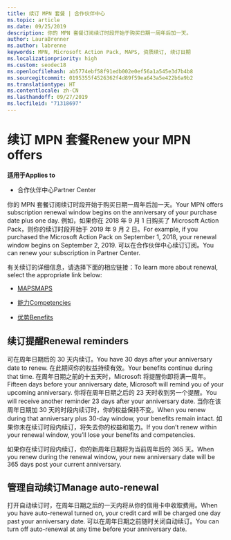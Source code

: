 ```yaml
---
title: 续订 MPN 套餐 | 合作伙伴中心
ms.topic: article
ms.date: 09/25/2019
description: 你的 MPN 套餐订阅续订时段开始于购买日期一周年后加一天。
author: LauraBrenner
ms.author: labrenne
keywords: MPN, Microsoft Action Pack, MAPS, 资质续订, 续订日期
ms.localizationpriority: high
ms.custom: seodec18
ms.openlocfilehash: ab5774ebf58f91edb002e0ef56a1a545e3d7b4b8
ms.sourcegitcommit: 0195355f4526362f4d89f59ea643a5e422b6a9b2
ms.translationtype: HT
ms.contentlocale: zh-CN
ms.lasthandoff: 09/27/2019
ms.locfileid: "71318697"
---
```

# <a name="renew-your-mpn-offers"></a><span data-ttu-id="9d52f-104">续订 MPN 套餐</span><span class="sxs-lookup"><span data-stu-id="9d52f-104">Renew your MPN offers</span></span>

<span data-ttu-id="9d52f-105">**适用于**</span><span class="sxs-lookup"><span data-stu-id="9d52f-105">**Applies to**</span></span>

- <span data-ttu-id="9d52f-106">合作伙伴中心</span><span class="sxs-lookup"><span data-stu-id="9d52f-106">Partner Center</span></span>

<span data-ttu-id="9d52f-107">你的 MPN 套餐订阅续订时段开始于购买日期一周年后加一天。</span><span class="sxs-lookup"><span data-stu-id="9d52f-107">Your MPN offers subscription renewal window begins on the anniversary of your purchase date plus one day.</span></span> <span data-ttu-id="9d52f-108">例如，如果你在 2018 年 9 月 1 日购买了 Microsoft Action Pack，则你的续订时段开始于 2019 年 9 月 2 日。</span><span class="sxs-lookup"><span data-stu-id="9d52f-108">For example, if you purchased the Microsoft Action Pack on September 1, 2018, your renewal window begins on September 2, 2019.</span></span> <span data-ttu-id="9d52f-109">可以在合作伙伴中心续订订阅。</span><span class="sxs-lookup"><span data-stu-id="9d52f-109">You can renew your subscription in Partner Center.</span></span>

<span data-ttu-id="9d52f-110">有关续订的详细信息，请选择下面的相应链接：</span><span class="sxs-lookup"><span data-stu-id="9d52f-110">To learn more about renewal, select the appropriate link below:</span></span>

- [<span data-ttu-id="9d52f-111">MAPS</span><span class="sxs-lookup"><span data-stu-id="9d52f-111">MAPS</span></span>](mpn-get-action-pack.md)

- [<span data-ttu-id="9d52f-112">能力</span><span class="sxs-lookup"><span data-stu-id="9d52f-112">Competencies</span></span>](learn-about-competencies.md)

- [<span data-ttu-id="9d52f-113">优势</span><span class="sxs-lookup"><span data-stu-id="9d52f-113">Benefits</span></span>](manage-your-partner-network-benefits.md)

## <a name="renewal-reminders"></a><span data-ttu-id="9d52f-114">续订提醒</span><span class="sxs-lookup"><span data-stu-id="9d52f-114">Renewal reminders</span></span>

<span data-ttu-id="9d52f-115">可在周年日期后的 30 天内续订。</span><span class="sxs-lookup"><span data-stu-id="9d52f-115">You have 30 days after your anniversary date to renew.</span></span> <span data-ttu-id="9d52f-116">在此期间你的权益持续有效。</span><span class="sxs-lookup"><span data-stu-id="9d52f-116">Your benefits continue during that time.</span></span> <span data-ttu-id="9d52f-117">在周年日期之前的十五天时，Microsoft 将提醒你即将满一周年。</span><span class="sxs-lookup"><span data-stu-id="9d52f-117">Fifteen days before your anniversary date, Microsoft will remind you of your upcoming anniversary.</span></span> <span data-ttu-id="9d52f-118">你将在周年日期之后的 23 天时收到另一个提醒。</span><span class="sxs-lookup"><span data-stu-id="9d52f-118">You will receive another reminder 23 days after your anniversary date.</span></span> <span data-ttu-id="9d52f-119">当你在该周年日期加 30 天的时段内续订时，你的权益保持不变。</span><span class="sxs-lookup"><span data-stu-id="9d52f-119">When you renew during that anniversary plus 30-day window, your benefits remain intact.</span></span> <span data-ttu-id="9d52f-120">如果你未在续订时段内续订，将失去你的权益和能力。</span><span class="sxs-lookup"><span data-stu-id="9d52f-120">If you don’t renew within your renewal window, you’ll lose your benefits and competencies.</span></span>

<span data-ttu-id="9d52f-121">如果你在续订时段内续订，你的新周年日期将为当前周年后的 365 天。</span><span class="sxs-lookup"><span data-stu-id="9d52f-121">When you renew during the renewal window, your new anniversary date will be 365 days post your current anniversary.</span></span>

## <a name="manage-auto-renewal"></a><span data-ttu-id="9d52f-122">管理自动续订</span><span class="sxs-lookup"><span data-stu-id="9d52f-122">Manage auto-renewal</span></span>

<span data-ttu-id="9d52f-123">打开自动续订时，在周年日期之后的一天内将从你的信用卡中收取费用。</span><span class="sxs-lookup"><span data-stu-id="9d52f-123">When you have auto-renewal turned on, your credit card will be charged one day past your anniversary date.</span></span> <span data-ttu-id="9d52f-124">可以在周年日期之前随时关闭自动续订。</span><span class="sxs-lookup"><span data-stu-id="9d52f-124">You can turn off auto-renewal at any time before your anniversary date.</span></span>
